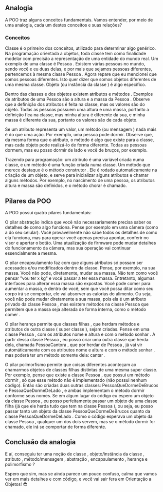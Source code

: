 ## Analogia

A POO traz alguns conceitos fundamentais. Vamos entender, por meio de uma analogia, cada um destes conceitos e suas relações?

### Conceitos

Classe é o primeiro dos conceitos, utilizado para determinar algo genérico. Na programação orientada a objetos, toda classe tem como finalidade modelar com precisão a representação de uma entidade do mundo real. Um exemplo de uma classe é Pessoa . Existem várias pessoas no mundo, sendo você e eu duas delas, e por mais que sejamos pessoas diferentes, pertencemos à mesma classe Pessoa . Agora repare que eu mencionei que somos pessoas diferentes. Isto quer dizer que somos objetos diferentes de uma mesma classe. Objeto (ou instância da classe ) é algo específico.

Dentro das classes e dos objetos existem atributos e métodos . Exemplos de atributos de uma Pessoa são a altura e a massa da Pessoa . Observe que a definição dos atributos é feita na classe, mas os valores são do objeto. Todas as pessoas possuem uma altura e uma massa, portanto a definição fica na classe, mas minha altura é diferente da sua, e minha massa é diferente da sua, portanto os valores são de cada objeto.

Se um atributo representa um valor, um método (ou mensagem ) nada mais é do que uma ação. Por exemplo, uma pessoa pode dormir. Observe que, da mesma forma que o atributo, o método é algo que existe para a classe, mas cada objeto pode realizá-lo de forma diferente. Todas as pessoas dormem, mas eu posso dormir de lado e você de bruços, por exemplo.

Trazendo para programação: um atributo é uma variável criada numa classe, e um método é uma função criada numa classe. Um método que merece destaque é o método construtor . Ele é rodado automaticamente na criação de um objeto, e serve para inicializar alguns atributos e chamar alguns métodos. Por exemplo, no nascimento de uma pessoa, os atributos altura e massa são definidos, e o método chorar é chamado.

## Pilares da POO

A POO possui quatro pilares fundamentais:

O pilar abstração indica que você não necessariamente precisa saber os detalhes de como algo funciona. Pense por exemplo em uma câmera (como a do seu celular). Você provavelmente não sabe todos os detalhes de como ela funciona, mas para operar você apenas precisa apontar, conferir no visor e apertar o botão. Uma atualização de firmware pode mudar detalhes do funcionamento da câmera, mas sua operação vai continuar essencialmente a mesma.

O pilar encapsulamento faz com que alguns atributos só possam ser acessados e/ou modificados dentro da classe. Pense, por exemplo, na sua massa. Você não pode, diretamente, mudar sua massa. Não tem como você pensar "vou ter x kg" e você passar a ter essa massa. Entretanto, algumas interfaces para alterar essa massa são expostas. Você pode comer para aumentar a massa, e dentro de você, sem que você possa ditar como seu corpo irá se comportar, ele vai absorver as calorias do alimento. Ou seja, você não pode mudar diretamente a sua massa, pois ela é um atributo privado da classe Pessoa , mas existem métodos na classe Pessoa que permitem que a massa seja alterada de forma interna, como o método comer .

O pilar herança permite que classes filhas , que herdam métodos e atributos de outra classe ( super classe ), sejam criadas. Pense em uma classe Pessoa , com os atributos nome e altura e com o método sonhar . A partir dessa classe Pessoa , eu posso criar uma outra classe que herda dela, chamada PessoaCantora , que por herdar de Pessoa , já vai vir automáticamente com os atributos nome e altura e com o método sonhar , mas poderá ter um método somente dela: cantar .

O pilar polimorfismo permite que coisas diferentes aconteçam ao chamarmos objetos de classes filhas distintas de uma mesma super classe. Por exemplo, pense que existe a classe Pessoa , que possui um método dormir , só que esse método não é implementado (não possui nenhum código). Então são criadas duas outras classes: PessoaQueDormeDeBrucos e PessoaQueDormeDeLado , e ambas implementam o método dormir conforme seus nomes. Se em algum lugar do código eu espero um objeto da classe Pessoa , eu posso perfeitamente passar um objeto de uma classe filha (já que ele herda tudo que tem na classe Pessoa ), ou seja, eu posso passar tanto um objeto da classe PessoaQueDormeDeBrucos quanto da classe PessoaQueDormeDeLado . Como o código esperava um objeto da classe Pessoa , qualquer um dos dois servem, mas se o método dormir for chamado, ele irá se comportar de forma diferente.

## Conclusão da analogia

E aí, conseguiu ter uma noção de classe , objeto/instância da classe , atributo , método/mensagem , abstração , encapsulamento , herança e polimorfismo ?

Espero que sim, mas se ainda parece um pouco confuso, calma que vamos ver em mais detalhes e com código, e você vai sair fera em Orientação a Objetos! 😎